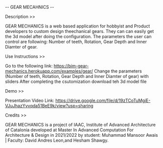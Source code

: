 -- GEAR MECAHNICS --

Description >>

GEAR MECHANICS is a web based application for hobbyist and Product developers to custom design theechanical gears. They can can easily get the 3d model after doing the configuration. The parameters the user can control are following: 
Number of teeth, Rotation, Gear Depth and Inner Diamter of gear. 


Use Instructions >>

Go to the following link: https://bim-gear-mechanics.herokuapp.com/examples/gear/ 
Change the parameters (Number of teeth, Rotation, Gear Depth and Inner Diamter of gear) with sliders 
After completing the csutomization download teh 3d model file 

Demo >>

Presentation Video Link: https://drive.google.com/file/d/19zTCoTuMgjE-VJuJhazYvvqda51BeE9k/view?usp=sharing

Credits >>

GEAR MECHANICS is a project of IAAC, Institute of Advanced Architecture of Catalonia developed at Master In Advanced Computation For Architecture & Design in 2021/2022 by student: Muhammad Mansoor Awais | Faculty: David Andres Leon,and Hesham Shawgy.
